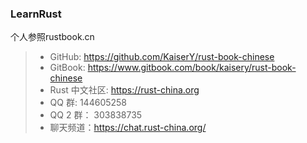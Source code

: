 ### LearnRust
个人参照rustbook.cn
> - GitHub: https://github.com/KaiserY/rust-book-chinese
> - GitBook: https://www.gitbook.com/book/kaisery/rust-book-chinese
> - Rust 中文社区: https://rust-china.org
> - QQ 群: 144605258
> - QQ 2 群： 303838735
> - 聊天频道：https://chat.rust-china.org/
